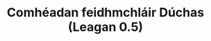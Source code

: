 ---
title: Comhéadan feidhmchláir Dúchas (Leagan 0.5)
shortTitle: Comhéadan feidhmchláir
description: Doiciméadacht forbróra i gcomhair API Dúchas
keywords: Dúchas, comhéadan feidhmchláir, béaloideas, stair, scéalaíocht, Fiontar & Scoil na Gaeilge, DCU
project: Dúchas
order: 1
public: true
---